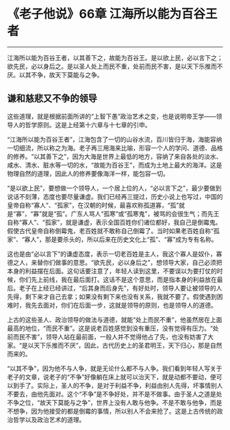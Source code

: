 # 《老子他说》66章 江海所以能为百谷王者

------

江海所以能为百谷王者，以其善下之，故能为百谷王。是以欲上民，必以言下之；欲先民，必以身后之。是以圣人处上而民不重，处前而民不害，是以天下乐推而不厌。以其不争，故天下莫能与之争。

## 谦和慈悲又不争的领导

这些道理，就是根据前面所讲的“上智下愚”政治艺术之变，也是说明帝王学——领导人的哲学原则。这是上经第十六章与十七章的引申。

“江海所以能为百谷王者”，江海包含了一切的山谷水流，百川皆归于海，海能容纳一切细流，所以称之为海。老子再三用海来比喻，形容一个人的学问、道德、品格的修养。“以其善下之”，因为大海是世界上最低的地方，容纳了来自各处的淡水、咸水、清水、脏水等一切的水，“故能为百谷王”，而成为土地上最大的海洋。这是物理自然的道理，因此人的修养要像海洋一样，能包容一切。

“是以欲上民”，要想做一个领导人，一个居上位的人，“必以言下之”，最少要做到说话不刻薄，态度也要尽量谦虚。我们已经再三提过，历史小说上也写过，中国的皇帝自称“寡人”、“孤家”，在汉朝的时候，最喜欢称孤道寡，“孤”就是“寡”，“寡”就是“孤”。广东人骂人“孤寒”或“孤寒鬼”，被骂的会很生气；而先王自称“寡人”、“孤家”，就是谦虚，表示全国百姓你们诸位都好，我自己是倒霉鬼。假使古代皇帝自称倒霉鬼，老百姓就不敢称自己倒霉了。当时如果老百姓自称“孤家”、“寡人”，那是要杀头的，所以后来在历史文化上“孤”、“寡”成为专有名称。

这也是由“必以言下”的谦虚态度，表示一切老百姓是主人，我这个寡人是奴仆，寡德之人，来替你们做事的意思。“欲先民，必以身后之”，想领导大家，自己必须把本身的利益摆在后面。这句话要注意了，年轻人读到这里，不要误以为要打仗的时候，你们先上前线，我在最后面打。这话不是这个意思，而是指本身的利益放在最后。老子在上经已经讲过，“后其身而后身先”，有好处时，领导人要让被领导的人先得，剩下来才自己去拿；如果没有剩下来也没有关系，我就不要了。假使遇到困难时，我先去面对，你们在后面一步，这就是领导的原则，也是领导人的道德。

上古的这些圣人、政治领导的做法与道德，就能“处上而民不重”，他虽然居在上面最高的地位，“而民不重”。这是说老百姓感觉到没有重压，没有觉得有压力。“处前而民不害”，领导人站在最前面，一般人并不觉得他占了先，也没有妨害了大家。“是以天下乐推而不厌”，因此，古代历史上的圣君明王，天下归心，那是自然而来的。

“以其不争”，因为他不与人争，就是无论什么都不与人争。我们看到年轻人写关于老子的文章，说老子的“不争”好像躺在床上就可以治天下，就是动都不要动，便可以到手了。实际上，圣人的不争，是对于利益不争，利益由别人先得，坏事情别人不要去，由他先面对。这个“不争”是不争好处，并不是不做事。由于圣人之道是处不争之位，“故天下莫能与之争”，世界上没有人敢与他争。不是不敢与他争，而是不想争，因为他接受的都是倒霉的事情，所以别人不会来抢了。这是上古传统的政治哲学以及政治艺术的道理。